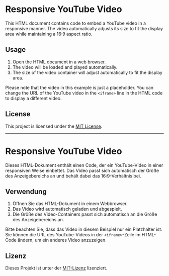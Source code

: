 # Responsive YouTube Video

This HTML document contains code to embed a YouTube video in a responsive manner. The video automatically adjusts its size to fit the display area while maintaining a 16:9 aspect ratio.

## Usage

1. Open the HTML document in a web browser.
2. The video will be loaded and played automatically.
3. The size of the video container will adjust automatically to fit the display area.

Please note that the video in this example is just a placeholder. You can change the URL of the YouTube video in the `<iframe>` line in the HTML code to display a different video.

## License

This project is licensed under the [MIT License](LICENSE).

----

# Responsive YouTube Video

Dieses HTML-Dokument enthält einen Code, der ein YouTube-Video in einer responsiven Weise einbettet. Das Video passt sich automatisch der Größe des Anzeigebereichs an und behält dabei das 16:9-Verhältnis bei.

## Verwendung

1. Öffnen Sie das HTML-Dokument in einem Webbrowser.
2. Das Video wird automatisch geladen und abgespielt.
3. Die Größe des Video-Containers passt sich automatisch an die Größe des Anzeigebereichs an.

Bitte beachten Sie, dass das Video in diesem Beispiel nur ein Platzhalter ist. Sie können die URL des YouTube-Videos in der `<iframe>`-Zeile im HTML-Code ändern, um ein anderes Video anzuzeigen.

## Lizenz

Dieses Projekt ist unter der [MIT-Lizenz](LICENSE) lizenziert.
